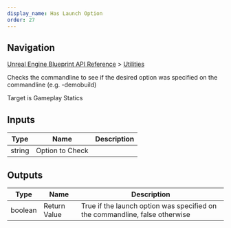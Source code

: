 ```yaml
---
display_name: Has Launch Option
order: 27
---
```

## Navigation

[Unreal Engine Blueprint API Reference](https://dev.epicgames.com/documentation/en-us/unreal-engine/BlueprintAPI) > [Utilities](https://dev.epicgames.com/documentation/en-us/unreal-engine/BlueprintAPI/Utilities)

Checks the commandline to see if the desired option was specified on the commandline (e.g. -demobuild)

Target is Gameplay Statics

## Inputs

| Type | Name | Description |
| --- | --- | --- |
| string | Option to Check |  |

## Outputs

| Type | Name | Description |
| --- | --- | --- |
| boolean | Return Value | True if the launch option was specified on the commandline, false otherwise |
